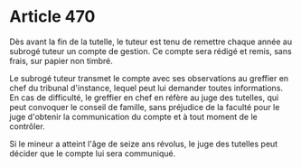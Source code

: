 # Article 470

Dès avant la fin de la tutelle, le tuteur est tenu de remettre chaque année au subrogé tuteur un compte de gestion. Ce compte sera rédigé et remis, sans frais, sur papier non timbré.

Le subrogé tuteur transmet le compte avec ses observations au greffier en chef du tribunal d'instance, lequel peut lui demander toutes informations. En cas de difficulté, le greffier en chef en réfère au juge des tutelles, qui peut convoquer le conseil de famille, sans préjudice de la faculté pour le juge d'obtenir la communication du compte et à tout moment de le contrôler.

Si le mineur a atteint l'âge de seize ans révolus, le juge des tutelles peut décider que le compte lui sera communiqué.
